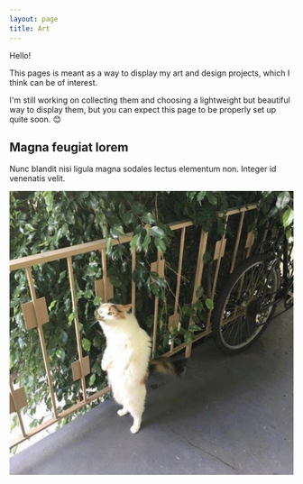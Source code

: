 ```yaml
---
layout: page
title: Art
---
```


Hello!

This pages is meant as a way to display my art and design projects, which I think can be of interest.

I'm still working on collecting them and choosing a lightweight but beautiful way to display them, but you can expect this page to be properly set up quite soon. 😊

<div id="wrapper">
    <div id="main">
        <article class="thumb">
            <h2>Magna feugiat lorem</h2>
            <p>Nunc blandit nisi ligula magna sodales lectus elementum non. Integer id venenatis velit.</p>
            <a href="/public/img/leaf-man.jpg" class="image">
            <img src="/public/img/leaf-man.jpg" alt="" />
            </a>
            <a href="/public/img/happy.jpg" class="image"></a>
            <a href="/public/img/uno-boss.jpg" class="image"></a>
        </article>
    </div>
</div>
